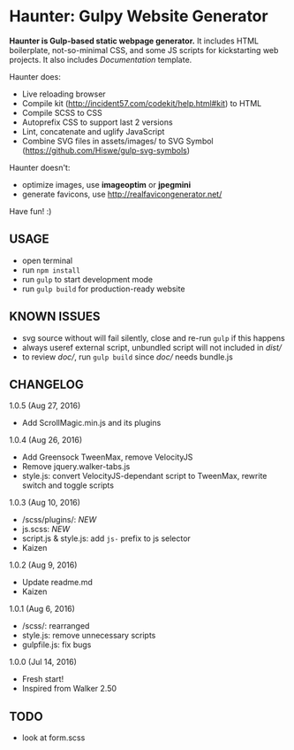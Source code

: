 # Haunter: Gulpy Website Generator

**Haunter is Gulp-based static webpage generator.** It includes HTML boilerplate, not-so-minimal CSS, and some JS scripts for kickstarting web projects. It also includes _Documentation_ template.

Haunter does:
+ Live reloading browser
+ Compile kit (http://incident57.com/codekit/help.html#kit) to HTML
+ Compile SCSS to CSS
+ Autoprefix CSS to support last 2 versions
+ Lint, concatenate and uglify JavaScript
+ Combine SVG files in assets/images/ to SVG Symbol (https://github.com/Hiswe/gulp-svg-symbols)

Haunter doesn't:
+ optimize images, use **imageoptim** or **jpegmini**
+ generate favicons, use http://realfavicongenerator.net/

Have fun! :)

## USAGE

+ open terminal
+ run `npm install`
+ run `gulp` to start development mode
+ run `gulp build` for production-ready website

## KNOWN ISSUES

+ svg source without <xml> will fail silently, close and re-run `gulp` if this happens
+ always useref external script, unbundled script will not included in _dist/_
+ to review _doc/_, run `gulp build` since _doc/_ needs bundle.js

## CHANGELOG

1.0.5 (Aug 27, 2016)
+ Add ScrollMagic.min.js and its plugins

1.0.4 (Aug 26, 2016)
+ Add Greensock TweenMax, remove VelocityJS
+ Remove jquery.walker-tabs.js
+ style.js: convert VelocityJS-dependant script to TweenMax, rewrite switch and toggle scripts

1.0.3 (Aug 10, 2016)
+ /scss/plugins/: *NEW*
+ js.scss: *NEW*
+ script.js & style.js: add `js-` prefix to js selector
+ Kaizen

1.0.2 (Aug 9, 2016)
+ Update readme.md
+ Kaizen

1.0.1 (Aug 6, 2016)
+ /scss/: rearranged
+ style.js: remove unnecessary scripts
+ gulpfile.js: fix bugs

1.0.0 (Jul 14, 2016)
+ Fresh start!
+ Inspired from Walker 2.50


## TODO

- look at form.scss
